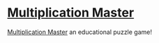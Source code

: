 [Multiplication Master](http://www.multiplicationmaster.com "Multiplication Master Maths Game")
====================

[Multiplication Master](http://www.multiplicationmaster.com "Multiplication Master Maths Game") an educational puzzle game!




